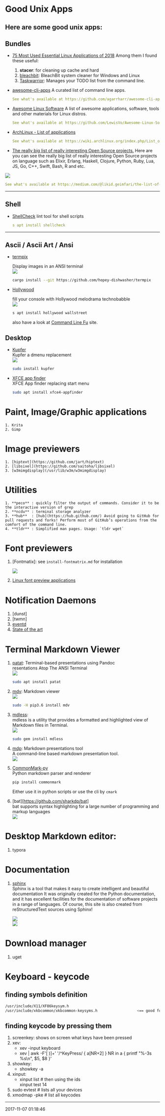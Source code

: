 # Good Unix Apps
Here are some good unix apps:
-----------------------------------------

## Bundles

- [75 Most Used Essential Linux Applications of 2018][7MUELAO2]
    Among them I found these useful:
    1. **stacer**: for cleaning up cache and hard
    2. [bleachbit][GBBBSCFWAL]: BleachBit system cleaner for Windows and Linux
    3. [Taskwarrior][TUE]: Manages your TODO list from the command line.

- [awesome-cli-apps][awsome-cli]
   A curated list of command line apps.

   ``` yaml
   See what's available at https://github.com/agarrharr/awesome-cli-apps
   ```

- [Awesome Linux Software][awsome-linux]
   A list of awesome applications, software, tools and other materials for Linux distros.
   ``` yaml
   See what's available at https://github.com/LewisVo/Awesome-Linux-Software
   ```

- [ArchLinux - List of applications](https://wiki.archlinux.org/index.php/List_of_applications)
   ``` yaml
   See what's available at https://wiki.archlinux.org/index.php/List_of_applications
   ```
- [The really big list of really interesting Open Source projects.](https://medium.com/@likid.geimfari/the-list-of-interesting-open-source-projects-2daaa2153f7c)
   Here are you can see the really big list of really interesting Open Source 
   projects on language such as Elixir, Erlang, Haskell, Clojure, Python, Ruby,
   Lua, JS, Go, C++, Swift, Bash, R and etc.


![](https://cdn-images-1.medium.com/max/1500/0*cTQWHAgxA1ikNujZ.png)

``` yaml
See what's available at https://medium.com/@likid.geimfari/the-list-of-interesting-open-source-projects-2daaa2153f7c
```
---

## Shell

- [ShellCheck][shellcheck]
   lint tool for shell scripts
   ``` yaml
   s apt install shellcheck
   ```

---

## Ascii / Ascii Art / Ansi
- [termpix](https://github.com/hopey-dishwasher/termpix)

   Display images in an ANSI terminal  
   ![](https://cloud.githubusercontent.com/assets/4640028/13419797/fa51cb88-dfd4-11e5-87c3-f8620cd67557.png)
   ``` bash
   cargo install --git https://github.com/hopey-dishwasher/termpix
   ```

- [Hollywood][hollywood]

  fill your console with Hollywood melodrama technobabble  
  ![](http://2.bp.blogspot.com/-o0ExO2Cmf84/VJGdBu72YKI/AAAAAAAA5vI/9uL8xWRCpRY/s1600/Screenshot%2Bfrom%2B2014-12-17%2B09%3A10%3A47.png)

  ``` sh
  s apt install hollywood wallstreet
  ```
  also have a look at [Command Line Fu][cmdfu] site.

## Desktop

- [Kupfer][kupfer]  
  Kupfer a dmenu replacement  
  ![](https://kupferlauncher.github.io/kupfer-launch.png)    
  ``` sh
  sudo install kupfer
  ```

- [XFCE app finder][appfinder]  
  XFCE App finder replacing start menu  
  
  ``` sh
  sudo apt install xfce4-appfinder
  ```
# Paint, Image/Graphic applications

    1. Krita
    2. Gimp

# Image previewers

    1. [hiptext](https://github.com/jart/hiptext)
    2. [libsixel](https://github.com/saitoha/libsixel)
    3. [w3mimgdisplay](/usr/lib/w3m/w3mimgdisplay)

# Utilities  

    1. **peco** : quickly filter the output of commands. Consider it to be the interactive version of grep
    2. **ncdu** : terminal storage analyzer 
    3. **hub**  : [hub](https://hub.github.com/) Avoid going to GitHub for pull requests and forks! Perform most of GitHub’s operations from the comfort of the command line.
    4. **tldr** : Simplified man pages. Usage: `tldr wget`


# Font previewers

1. [Fontmatix]: see `install-fontmatrix.md` for installation

   ![](http://i.imgur.com/y1Nf2Ck.png)

1. [Linux font preview applications](https://cweiske.de/tagebuch/Linux%20font%20preview%20applications.htm)

# Notification Daemons
  1. [dunst]
  2. [twmn]
  3. [eventd](https://www.eventd.org/)
  4. [State of the art](https://www.eventd.org/state-art.html)

# Terminal Markdown Viewer  
1. [patat][patat]: Terminal-based presentations using Pandoc  
   resentations Atop The ANSI Terminal  
   ![](https://github.com/jaspervdj/patat/raw/master/extra/screenshot.png?raw=true)  
   ``` sh
   sudo apt install patat
   ```

1. [mdv][mdv]: Markdown viewer  
   ![](https://github.com/axiros/terminal_markdown_viewer/raw/master/samples/5.png)  
   ``` sh
   sudo -H pip3.6 install mdv
   ```

1. [mdless](https://github.com/ttscoff/mdless):  
   mdless is a utility that provides a formatted and highlighted view of Markdown files in Terminal.  
   ![](https://github.com/ttscoff/mdless/raw/develop/screenshots/mdless.png)  
   ``` sh
   sudo gem install mdless
   ```

1. [mdp](https://github.com/visit1985/mdp): Markdown presentations tool  
   A command-line based markdown presentation tool.  
   ![](https://cloud.githubusercontent.com/assets/2237222/5810237/797c494c-a043-11e4-9dbd-959cab4055fa.gif)  

1. [CommonMark-py][cmpy]  
   Python markdown parser and renderer  
   ``` sh
   pip install commonmark
   ```
   Either use it in python scripts or use the cli by `cmark`

1. [bat][https://github.com/sharkdp/bat]  
   bat supports syntax highlighting for a large number of programming and markup languages  
   ![](https://camo.githubusercontent.com/9d3d89364f2cc83ace8f29646a6236bc15ea1da0/68747470733a2f2f696d6775722e636f6d2f724773646e44652e706e67)  

# Desktop Markdown editor:

1. typora

# Documentation

1. [sphinx](http://www.sphinx-doc.org)  
   Sphinx is a tool that makes it easy to create intelligent and beautiful documentation
   It was originally created for the Python documentation, and it has excellent 
   facilities for the documentation of software projects in a range of languages. 
   Of course, this site is also created from reStructuredText sources using Sphinx! 

   ![](http://www.milos.curuvija.com/_images/sphinx_google_analytics_verify1.png)  
   ![](https://i.github-camo.com/f3321d2404e853746ba2bc978bc13537feb14634/68747470733a2f2f7261772e67697468756275736572636f6e74656e742e636f6d2f646c646c2f737068696e782d707265766965772f6d61737465722f646f63732f64656d6f2e676966)  

# Download manager  

1. uget  

# Keyboard - keycode  

## finding symbols definition

``` sh
/usr/include/X11/XF86keysym.h
/usr/include/xkbcommon/xkbcommon-keysyms.h                  <== good for i3
```

## finding keycode by pressing them
1. screenkey: shows on screen what keys have been pressed
1. xev:  
   - xev -input keyboard  
   - xev | awk -F'[ )]+' '/^KeyPress/ { a[NR+2] } NR in a { printf "%-3s %s\n", $5, $8 }'  
1. showkey:  
   - showkey -a  
1. xinput:  
   - xinput list  # then using the ids  
     xinput test 14  
1. sudo evtest # lists all your devices  
1. xmodmap -pke # list all keycodes  

-----------------------------------------
2017-11-07 01:18:46

[awsome-linux]: https://github.com/LewisVo/Awesome-Linux-Software
[awsome-cli]: https://github.com/agarrharr/awesome-cli-apps
[cmdfu]: http://www.commandlinefu.com/commands/view/6663/pretend-to-be-busy-in-office-to-enjoy-a-cup-of-coffee
[shellcheck]: https://www.cyberciti.biz/programming/improve-your-bashsh-shell-script-with-shellcheck-lint-script-analysis-tool/
[hollywood]: http://blog.dustinkirkland.com/2014/12/hollywood-technodrama.html
[mdv]: https://github.com/axiros/terminal_markdown_viewer
[cmpy]: https://github.com/rtfd/CommonMark-py
[kupfer]: https://github.com/kupferlauncher/kupfer
[appfinder]: http://docs.xfce.org/xfce/xfce4-appfinder/usage
[patat]: https://github.com/jaspervdj/patat
[7MUELAO2]: https://www.fossmint.com/most-used-linux-applications/
[GBBBSCFWAL]: https://github.com/bleachbit/bleachbit
[TUE]: https://taskwarrior.org/docs/examples.html